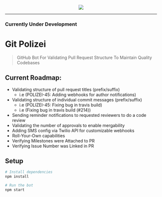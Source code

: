 
<p align="center">
  <img src="https://i.imgur.com/3Cw90Gl.png"/>
</p>

---------

### Currently Under Development

# Git Polizei
> GitHub Bot For Validating Pull Request Structure To Maintain Quality Codebases 


## Current Roadmap:
- Validating structure of pull request titles (prefix/suffix)
  - i.e (POLIZEI-45: Adding webhooks for author notifications)
- Validating structure of individual commit messages (prefix/suffix)
  - i.e (POLIZEI-45: Fixing bug in travis build)
  - i.e (Fixing bug in travis build (#214))
- Sending reminder notifications to requested reviewers to do a code review
- Validating the number of approvals to enable mergability
- Adding SMS config via Twilio API for customizable webhooks
- Roll-Your-Own capabilities
- Verifying Milestones were Attached to PR
- Verifying Issue Number was Linked in PR
 
## Setup

```sh
# Install dependencies
npm install

# Run the bot
npm start
```

